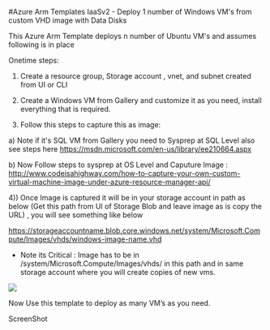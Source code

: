 #Azure Arm Templates IaaSv2 - Deploy 1 number of Windows VM's from custom VHD image with Data Disks

<Html>
This Azure Arm Template deploys n number of Ubuntu VM's and assumes following is in place

Onetime steps:

1) Create a resource group, Storage account , vnet, and subnet created from UI or CLI

2) Create a Windows VM from Gallery  and customize it as you need, install everything that is required.

3) Follow this steps to capture this as image:

a) Note if it's SQL VM from Gallery you need to Sysprep at SQL Level also see steps here 
  https://msdn.microsoft.com/en-us/library/ee210664.aspx

b) Now Follow steps to sysprep at OS Level and Caputure Image :  http://www.codeisahighway.com/how-to-capture-your-own-custom-virtual-machine-image-under-azure-resource-manager-api/

4)) Once Image is captured it will be in your storage account in path as below (Get this path from UI of Storage Blob and leave image as is copy the URL) , you will see something like below

https://storageaccountname.blob.core.windows.net/system/Microsoft.Compute/Images/vhds/windows-image-name.vhd

* Note its Critical : Image has to be in /system/Microsoft.Compute/Images/vhds/ in this path and in same storage account where you will create copies of new vms.

<a href="https://portal.azure.com/#create/Microsoft.Template/uri/https%3A%2F%2Fraw.githubusercontent.com%2Fsrakesh28%2Fazure-vms-from-vhds%2Fmaster%2Fwindows-vm-vhds%2Fazuredeploy.json" target="_blank">
    <img src="http://azuredeploy.net/deploybutton.png"/>
</a>

Now Use this template to deploy as many VM’s as you need.


ScreenShot
</html>

